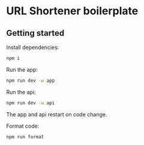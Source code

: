 # URL Shortener boilerplate

## Getting started

Install dependencies:

```bash
npm i
```

Run the app:

```bash
npm run dev -w app
```

Run the api:

```bash
npm run dev -w api
```

The app and api restart on code change.

Format code:

```bash
npm run format
```

